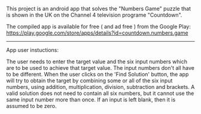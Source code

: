 This project is an android app that solves the "Numbers Game" puzzle 
that is shown in the UK on the Channel 4 television programe "Countdown".

The compiled app is available for free ( and ad free ) from the Google Play:
https://play.google.com/store/apps/details?id=countdown.numbers.game

_____________________________________________________________
App user instuctions:

The user needs to enter the target value and the six input numbers
which are to be used to achieve that target value.
The input numbers don't all have to be different.
When the user clicks on the 'Find Solution' button,
the app will try to obtain the target by combining some or all of the six input numbers,
using addition, multiplication, division, subtraction and brackets.
A valid solution does not need to contain all six numbers,
but it cannot use the same input number more than once.
If an input is left blank, then it is assumed to be zero.


